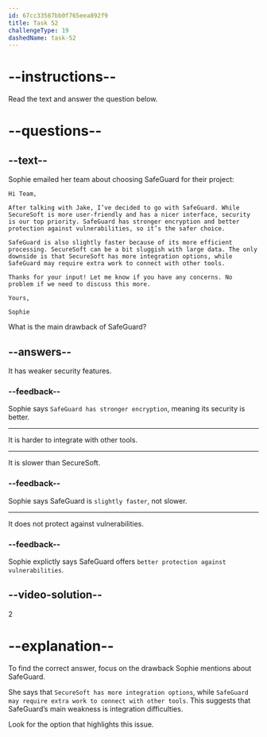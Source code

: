 ```yaml
---
id: 67cc33587bb0f765eea892f9
title: Task 52
challengeType: 19
dashedName: task-52
---
```


<!-- READING -->

# --instructions--

Read the text and answer the question below.

# --questions--

## --text--

Sophie emailed her team about choosing SafeGuard for their project:  

`Hi Team,`  

`After talking with Jake, I’ve decided to go with SafeGuard. While SecureSoft is more user-friendly and has a nicer interface, security is our top priority. SafeGuard has stronger encryption and better protection against vulnerabilities, so it’s the safer choice.`

`SafeGuard is also slightly faster because of its more efficient processing. SecureSoft can be a bit sluggish with large data. The only downside is that SecureSoft has more integration options, while SafeGuard may require extra work to connect with other tools.`

`Thanks for your input! Let me know if you have any concerns. No problem if we need to discuss this more.`

`Yours,`

`Sophie`

What is the main drawback of SafeGuard?  

## --answers--

It has weaker security features.  

### --feedback--

Sophie says `SafeGuard has stronger encryption`, meaning its security is better.  

---

It is harder to integrate with other tools.  

---

It is slower than SecureSoft.  

### --feedback--

Sophie says SafeGuard is `slightly faster`, not slower.  

---

It does not protect against vulnerabilities.  

### --feedback--

Sophie explictly says SafeGuard offers `better protection against vulnerabilities`.  

## --video-solution--

2

# --explanation--

To find the correct answer, focus on the drawback Sophie mentions about SafeGuard.  

She says that `SecureSoft has more integration options`, while `SafeGuard may require extra work to connect with other tools`. This suggests that SafeGuard’s main weakness is integration difficulties.  

Look for the option that highlights this issue.
